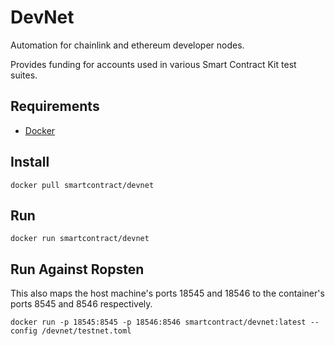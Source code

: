 # DevNet

Automation for chainlink and ethereum developer nodes.

Provides funding for accounts used in various Smart Contract Kit test suites.

## Requirements

- [Docker](https://www.docker.com/)

## Install

```
docker pull smartcontract/devnet
```

## Run

```
docker run smartcontract/devnet
```

## Run Against Ropsten

This also maps the host machine's ports 18545 and 18546 to the container's ports 8545 and 8546 respectively.

```
docker run -p 18545:8545 -p 18546:8546 smartcontract/devnet:latest --config /devnet/testnet.toml
```
